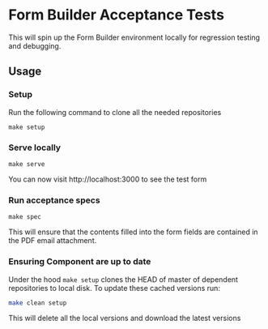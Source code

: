 # Form Builder Acceptance Tests

This will spin up the Form Builder environment locally for regression testing and debugging.

## Usage

### Setup

Run the following command to clone all the needed repositories

```
make setup
```

### Serve locally

```
make serve
```

You can now visit http://localhost:3000 to see the test form

### Run acceptance specs

```
make spec
```

This will ensure that the contents filled into the form fields are contained in the PDF email attachment.

### Ensuring Component are up to date

Under the hood `make setup` clones the HEAD of master of dependent repositories to local disk. To update these cached versions run:

```sh
make clean setup
```

This will delete all the local versions and download the latest versions
